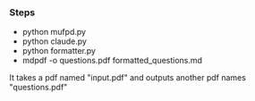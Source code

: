 ### Steps

- python mufpd.py
- python claude.py
- python formatter.py
- mdpdf -o questions.pdf formatted_questions.md

It takes a pdf named "input.pdf" and outputs another pdf names "questions.pdf"
